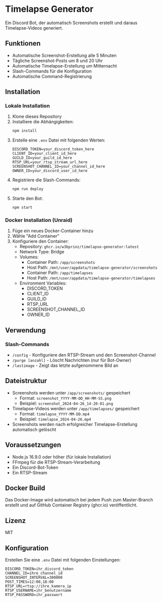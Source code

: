 # Timelapse Generator

Ein Discord Bot, der automatisch Screenshots erstellt und daraus Timelapse-Videos generiert.

## Funktionen

- Automatische Screenshot-Erstellung alle 5 Minuten
- Tägliche Screenshot-Posts um 8 und 20 Uhr
- Automatische Timelapse-Erstellung um Mitternacht
- Slash-Commands für die Konfiguration
- Automatische Command-Registrierung

## Installation

### Lokale Installation

1. Klone dieses Repository
2. Installiere die Abhängigkeiten:
   ```bash
   npm install
   ```
3. Erstelle eine `.env` Datei mit folgenden Werten:
   ```
   DISCORD_TOKEN=your_discord_token_here
   CLIENT_ID=your_client_id_here
   GUILD_ID=your_guild_id_here
   RTSP_URL=your_rtsp_stream_url_here
   SCREENSHOT_CHANNEL_ID=your_channel_id_here
   OWNER_ID=your_discord_user_id_here
   ```
4. Registriere die Slash-Commands:
   ```bash
   npm run deploy
   ```
5. Starte den Bot:
   ```bash
   npm start
   ```

### Docker Installation (Unraid)

1. Füge ein neues Docker-Container hinzu
2. Wähle "Add Container"
3. Konfiguriere den Container:
   - Repository: `ghcr.io/w3bprinz/timelapse-generator:latest`
   - Network Type: Bridge
   - Volumes:
     - Container Path: `/app/screenshots`
     - Host Path: `/mnt/user/appdata/timelapse-generator/screenshots`
     - Container Path: `/app/timelapses`
     - Host Path: `/mnt/user/appdata/timelapse-generator/timelapses`
   - Environment Variables:
     - DISCORD_TOKEN
     - CLIENT_ID
     - GUILD_ID
     - RTSP_URL
     - SCREENSHOT_CHANNEL_ID
     - OWNER_ID

## Verwendung

### Slash-Commands

- `/config` - Konfiguriere den RTSP-Stream und den Screenshot-Channel
- `/purge [anzahl]` - Löscht Nachrichten (nur für Bot-Owner)
- `/lastimage` - Zeigt das letzte aufgenommene Bild an

## Dateistruktur

- Screenshots werden unter `/app/screenshots/` gespeichert
  - Format: `screenshot_YYYY-MM-DD_HH-MM-SS.png`
  - Beispiel: `screenshot_2024-04-26_14-20-01.png`
- Timelapse-Videos werden unter `/app/timelapses/` gespeichert
  - Format: `timelapse_YYYY-MM-DD.mp4`
  - Beispiel: `timelapse_2024-04-26.mp4`
- Screenshots werden nach erfolgreicher Timelapse-Erstellung automatisch gelöscht

## Voraussetzungen

- Node.js 16.9.0 oder höher (für lokale Installation)
- FFmpeg für die RTSP-Stream-Verarbeitung
- Ein Discord-Bot-Token
- Ein RTSP-Stream

## Docker Build

Das Docker-Image wird automatisch bei jedem Push zum Master-Branch erstellt und auf GitHub Container Registry (ghcr.io) veröffentlicht.

## Lizenz

MIT

## Konfiguration

Erstellen Sie eine `.env` Datei mit folgenden Einstellungen:

```env
DISCORD_TOKEN=ihr_discord_token
CHANNEL_ID=ihre_channel_id
SCREENSHOT_INTERVAL=300000
POST_TIMES=12:00,18:00
RTSP_URL=rtsp://ihre_kamera_ip
RTSP_USERNAME=ihr_benutzername
RTSP_PASSWORD=ihr_passwort
```
